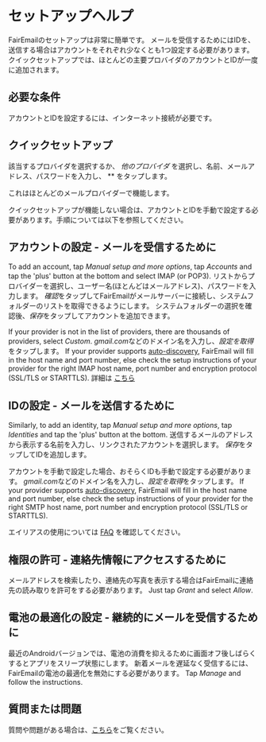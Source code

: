# セットアップヘルプ

FairEmailのセットアップは非常に簡単です。 メールを受信するためにはIDを、送信する場合はアカウントをそれぞれ少なくとも1つ設定する必要があります。 クイックセットアップでは、ほとんどの主要プロバイダのアカウントとIDが一度に追加されます。

## 必要な条件

アカウントとIDを設定するには、インターネット接続が必要です。

## クイックセットアップ

該当するプロバイダを選択するか、 *他のプロバイダ* を選択し、名前、メールアドレス、パスワードを入力し、 ** をタップします。

これはほとんどのメールプロバイダーで機能します。

クイックセットアップが機能しない場合は、アカウントとIDを手動で設定する必要があります。手順については以下を参照してください。

## アカウントの設定 - メールを受信するために

To add an account, tap *Manual setup and more options*, tap *Accounts* and tap the 'plus' button at the bottom and select IMAP (or POP3). リストからプロバイダーを選択し、ユーザー名(ほとんどはメールアドレス)、パスワードを入力します。 *確認*をタップしてFairEmailがメールサーバーに接続し、システムフォルダーのリストを取得できるようにします。 システムフォルダーの選択を確認後、*保存*をタップしてアカウントを追加できます。

If your provider is not in the list of providers, there are thousands of providers, select *Custom*. *gmail.com*などのドメイン名を入力し、*設定を取得*をタップします。 If your provider supports [auto-discovery](https://tools.ietf.org/html/rfc6186), FairEmail will fill in the host name and port number, else check the setup instructions of your provider for the right IMAP host name, port number and encryption protocol (SSL/TLS or STARTTLS). 詳細は [こちら](https://github.com/M66B/FairEmail/blob/master/FAQ.md#authorizing-accounts)

## IDの設定 - メールを送信するために

Similarly, to add an identity, tap *Manual setup and more options*, tap *Identities* and tap the 'plus' button at the bottom. 送信するメールのアドレスから表示する名前を入力し、リンクされたアカウントを選択します。 *保存*をタップしてIDを追加します。

アカウントを手動で設定した場合、おそらくIDも手動で設定する必要があります。 *gmail.com*などのドメイン名を入力し、*設定を取得*をタップします。 If your provider supports [auto-discovery](https://tools.ietf.org/html/rfc6186), FairEmail will fill in the host name and port number, else check the setup instructions of your provider for the right SMTP host name, port number and encryption protocol (SSL/TLS or STARTTLS).

エイリアスの使用については [FAQ](https://github.com/M66B/FairEmail/blob/master/FAQ.md#FAQ9) を確認してください。

## 権限の許可 - 連絡先情報にアクセスするために

メールアドレスを検索したり、連絡先の写真を表示する場合はFairEmailに連絡先の読み取りを許可をする必要があります。 Just tap *Grant* and select *Allow*.

## 電池の最適化の設定 - 継続的にメールを受信するために

最近のAndroidバージョンでは、電池の消費を抑えるために画面オフ後しばらくするとアプリをスリープ状態にします。 新着メールを遅延なく受信するには、FairEmailの電池の最適化を無効にする必要があります。 Tap *Manage* and follow the instructions.

## 質問または問題

質問や問題がある場合は、[こちら](https://github.com/M66B/FairEmail/blob/master/FAQ.md)をご覧ください。